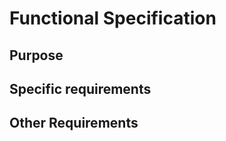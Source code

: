 # Functional Specification


## Purpose






## Specific requirements






## Other Requirements





